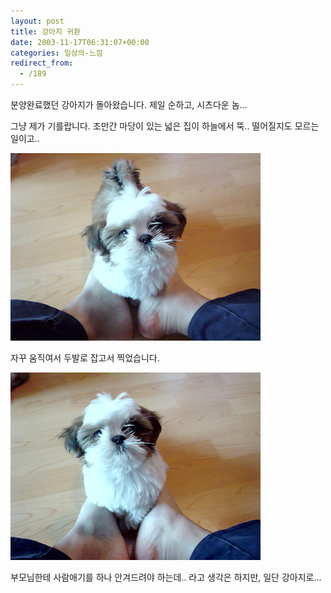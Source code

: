 ```yaml
---
layout: post
title: 강아지 귀환
date: 2003-11-17T06:31:07+00:00
categories: 일상의-느낌
redirect_from:
  - /189
---
```


분양완료했던 강아지가 돌아왔습니다. 제일 순하고, 시츠다운 놈...

그냥 제가 기를랍니다. 조만간 마당이 있는 넓은 집이 하늘에서 뚝.. 떨어질지도 모르는일이고..

![ ](/assets/media/logs_archives_DSC02682.jpg)

자꾸 움직여서 두발로 잡고서 찍었습니다.

![ ](/assets/media/logs_archives_DSC02683.jpg)

부모님한테 사람애기를 하나 안겨드려야 하는데.. 라고 생각은 하지만, 일단 강아지로...
